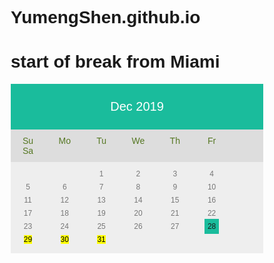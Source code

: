 # YumengShen.github.io

<!DOCTYPE html>
<html>
<head>

<style>
* {box-sizing: border-box;}
ul {list-style-type: none;}
body {font-family: Verdana, sans-serif;}


.month {
    padding: 25px 25px;
    width: 100%;
    background: #1abc9c;
    text-align: center;
    color: white;
    font-size: 20px;
}


.weekdays {
    margin: 0;
    padding: 10px 0;
    background-color: #ddd;
}

.weekdays li {
    display: inline-block;
    width: 13.6%;
    color: #572;
    text-align: center;
}

.days {
    padding: 10px 0;
    background: #eee;
    margin: 0;

}

.days li {
    list-style-type: none;
    display: inline-block;
    width: 13.6%;
    text-align: center;
    margin-bottom: 5px;
    font-size:12px;
    color: #777;
	
}

.days li .active {
    padding: 5px;
	background: #1abc9c;
    color: white !important
}

a:hover { 
    background-color: yellow;
}

a:link {text-decoration:  none;
  
}

/* Add media queries for smaller screens */
@media screen and (max-width:720px) {
    .weekdays li, .days li {width: 13.1%;}
}

@media screen and (max-width: 420px) {
    .weekdays li, .days li {width: 12.5%;}
    .days li .active {padding: 2px;}
}

@media screen and (max-width: 290px) {
    .weekdays li, .days li {width: 12.2%;}
}
</style>
</head>
<body>

<h1>start of break from Miami</h1>

<div class="month">      
      <span> Dec 2019</span>
</div>

<ul class="weekdays">
  <li>Su</li>  
  <li>Mo</li>
  <li>Tu</li>
  <li>We</li>
  <li>Th</li>
  <li>Fr</li>
  <li>Sa</li>
</ul>

<ul class="days">  
  <li> </li>
  <li> </li>
  <li>1</li>
  <li>2</li>
  <li>3</li>
  <li>4</li>
  <li>5</li>
  <li>6</li>
  <li>7</li>
  <li> 8 </li>
  <li>9</li>
  <li>10</li>
  <li>11</li>
  <li>12</li>
  <li>13</li>
  <li>14</li>
  <li>15</li>
  <li>16</li>
  <li>17</li>
  <li>18</li>
  <li>19</li>
  <li>20</li>
  <li>21</li>
  <li>22</li>
  <li>23</li>
  <li>24</li>
  <li>25</li>
  <li>26</li>
  <li>27</li>
  <li><mark><span class="active"><a href=" https://www.hellofresh.com/landing/holidays"</span> 28</a></mark></li>
    <li><mark>29</mark></li>
    <li><mark>30</mark></li>
    <li><mark>31</mark></li>
</ul>

</body>
</html>
